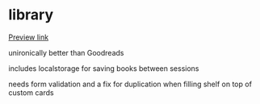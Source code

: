# library
[Preview link](https://domlong.github.io/library/)

unironically better than Goodreads

includes localstorage for saving books between sessions

needs form validation and a fix for duplication when filling shelf on top of custom cards